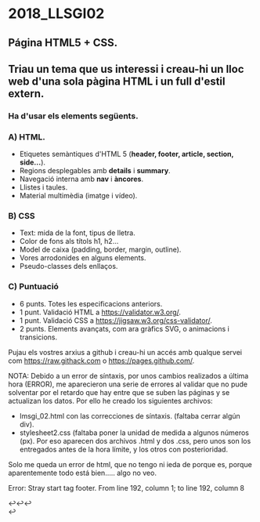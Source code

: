 # 2018_LLSGI02
## Página HTML5 + CSS.
## Triau un tema que us interessi i creau-hi un lloc web d'una sola pàgina HTML i un full d'estil extern. 

### Ha d'usar els elements següents.
### A) HTML.
- Etiquetes semàntiques d'HTML 5 (**header, footer, article, section, side...**).
- Regions desplegables amb **details** i **summary**.
- Navegació interna amb **nav** i **àncores**. 
- Llistes i taules.
- Material multimèdia (imatge i vídeo).

### B) CSS
- Text: mida de la font, tipus de lletra.
- Color de fons als títols h1, h2...
- Model de caixa (padding, border, margin, outline).
- Vores arrodonides en alguns elements.
- Pseudo-classes dels enllaços.

### C) Puntuació
- 6 punts. Totes les especificacions anteriors.
- 1 punt. Validació HTML a https://validator.w3.org/.
- 1 punt. Validació CSS a https://jigsaw.w3.org/css-validator/.
- 2 punts. Elements avançats, com ara gràfics SVG, <canvas> o animacions i transicions.

Pujau els vostres arxius a github i creau-hi un accés amb qualque servei com https://raw.githack.com o  https://pages.github.com/.


NOTA: Debido a un error de síntaxis, por unos cambios realizados a última hora (ERROR), me aparecieron una serie de errores al validar que no pude solventar por el retardo que hay entre que se suben las páginas y se actualizan los datos. Por ello he creado los siguientes archivos:
- lmsgi_02.html con las correcciones de síntaxis. (faltaba cerrar algún div).
- stylesheet2.css (faltaba poner la unidad de medida a algunos números (px).
Por eso aparecen dos archivos .html y dos .css, pero unos son los entregados antes de la hora límite, y los otros con posterioridad.

Solo me queda un error de html, que no tengo ni ieda de porque es, porque aparentemente todo está bien..... algo no veo.

Error: Stray start tag footer.
From line 192, column 1; to line 192, column 8
</body>↩↩↩<footer>↩<div 
